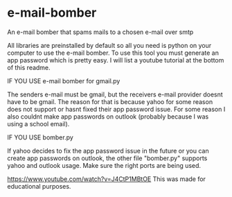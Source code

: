 # e-mail-bomber
An e-mail bomber that spams mails to a chosen e-mail over smtp

All libraries are preinstalled by default so all you need is python on your computer to use the e-mail bomber. To use this tool you must generate an app password which is pretty easy. I will list a youtube tutorial at the bottom of this readme.

IF YOU USE e-mail bomber for gmail.py

The senders e-mail must be gmail, but the receivers e-mail provider doesnt have to be gmail. The reason for that is because yahoo for some reason does not support or hasnt fixed their app password issue. For some reason I also couldnt make app passwords on outlook (probably because I was using a school email). 

IF YOU USE bomber.py

If yahoo decides to fix the app password issue in the future or you can create app passwords on outlook, the other file "bomber.py" supports yahoo and outlook usage. Make sure the right ports are being used.





https://www.youtube.com/watch?v=J4CtP1MBtOE
This was made for educational purposes.



